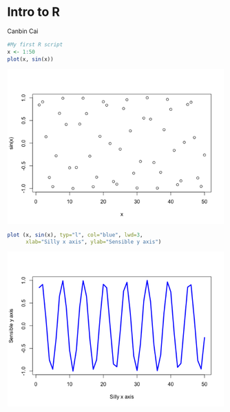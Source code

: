 # Intro to R
Canbin Cai

``` r
#My first R script
x <- 1:50
plot(x, sin(x))
```

![](class04_files/figure-commonmark/unnamed-chunk-1-1.png)

``` r
plot (x, sin(x), typ="l", col="blue", lwd=3, 
      xlab="Silly x axis", ylab="Sensible y axis")
```

![](class04_files/figure-commonmark/unnamed-chunk-1-2.png)
